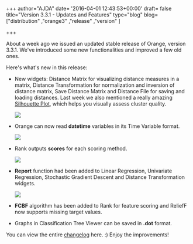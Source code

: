 +++
author="AJDA"
date= '2016-04-01 12:43:53+00:00'
draft= false
title="Version 3.3.1 - Updates and Features"
type="blog"
blog=["distribution" ,"orange3" ,"release" ,"version" ]

+++

About a week ago we issued an updated stable release of Orange, version 3.3.1. We've introduced some new functionalities and improved a few old ones.

Here's what's new in this release:


* New widgets: Distance Matrix for visualizing distance measures in a matrix, Distance Transformation for normalization and inversion of distance matrix, Save Distance Matrix and Distance File for saving and loading distances. Last week we also mentioned a really amazing [Silhouette Plot](/blog/2016/03/23/all-i-see-is-silhouette/), which helps you visually assess cluster quality.

	![](/images/2016/04/blog11.png)


* Orange can now read **datetime** variables in its Time Variable format.

	![](/images/2016/04/blog12.png)


* Rank outputs **scores** for each scoring method.

	![](/images/2016/04/blog13.png)



* **Report** function had been added to Linear Regression, Univariate Regression, Stochastic Gradient Descent and Distance Transformation widgets.

	![](/images/2016/04/blog14.png)


* **FCBF** algorithm has been added to Rank for feature scoring and ReliefF now supports missing target values.

* Graphs in Classification Tree Viewer can be saved in **.dot** format.



You can view the entire [changelog](https://github.com/biolab/orange3/blob/master/CHANGELOG.md) here. :) Enjoy the improvements!
